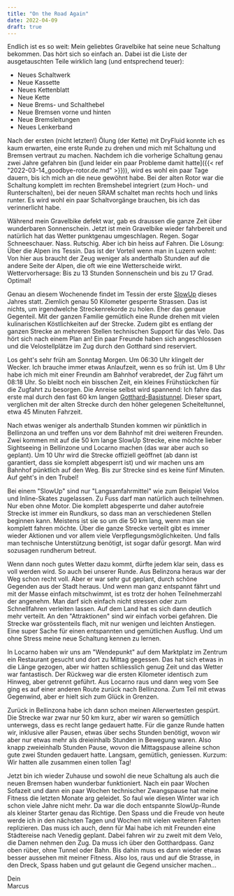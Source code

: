 ```yaml
---
title: "On the Road Again"
date: 2022-04-09
draft: true
---
```


Endlich ist es so weit: Mein geliebtes Gravelbike hat seine neue Schaltung bekommen. Das hört sich so einfach an. Dabei ist die Liste der ausgetauschten Teile wirklich lang (und entsprechend teuer):

- Neues Schaltwerk
- Neue Kassette
- Neues Kettenblatt
- Neue Kette
- Neue Brems- und Schalthebel
- Neue Bremsen vorne und hinten
- Neue Bremsleitungen
- Neues Lenkerband

Nach der ersten (nicht letzten!) Ölung (der Kette) mit DryFluid konnte ich es kaum erwarten, eine erste Runde zu drehen und mich mit Schaltung und Bremsen vertraut zu machen. Nachdem ich die vorherige Schaltung genau zwei Jahre gefahren bin ([und leider ein paar Probleme damit hatte]({{< ref "2022-03-14_goodbye-rotor.de.md" >}})), wird es wohl ein paar Tage dauern, bis ich mich an die neue gewöhnt habe. Bei der alten Rotor war die Schaltung komplett im rechten Bremshebel integriert (zum Hoch- und Runterschalten), bei der neuen SRAM schaltet man rechts hoch und links runter. Es wird wohl ein paar Schaltvorgänge brauchen, bis ich das verinnerlicht habe.

Während mein Gravelbike defekt war, gab es draussen die ganze Zeit über wunderbaren Sonnenschein. Jetzt ist mein Gravelbike wieder fahrbereit und natürlich hat das Wetter punktgenau umgeschlagen. Regen. Sogar Schneeschauer. Nass. Rutschig. Aber ich bin heiss auf Fahren. Die Lösung: Über die Alpen ins Tessin. Das ist der Vorteil wenn man in Luzern wohnt: Von hier aus braucht der Zeug weniger als anderthalb Stunden auf die andere Seite der Alpen, die oft wie eine Wetterscheide wirkt. Wettervorhersage: Bis zu 13 Stunden Sonnenschein und bis zu 17 Grad. Optimal!

Genau an diesem Wochenende findet im Tessin der erste [SlowUp](https://www.slowup.ch/) dieses Jahres statt. Ziemlich genau 50 Kilometer gesperrte Strassen. Das ist nichts, um irgendwelche Streckenrekorde zu holen. Eher das genaue Gegenteil. Mit der ganzen Familie gemütlich eine Runde drehen mit vielen kulinarischen Köstlichkeiten auf der Strecke. Zudem gibt es entlang der ganzen Strecke an mehreren Stellen technischen Support für das Velo. Das hört sich nach einem Plan an! Ein paar Freunde haben sich angeschlossen und die Velostellplätze im Zug durch den Gotthard sind reserviert.

Los geht's sehr früh am Sonntag Morgen. Um 06:30 Uhr klingelt der Wecker. Ich brauche immer etwas Anlaufzeit, wenn es so früh ist. Um 8 Uhr habe ich mich mit einer Freundin am Bahnhof verabredet, der Zug fährt um 08:18 Uhr. So bleibt noch ein bisschen Zeit, ein kleines Frühstückchen für die Zugfahrt zu besorgen. Die Anreise selbst wird spannend: Ich fahre das erste mal durch den fast 60 km langen [Gotthard-Basistunnel](https://de.wikipedia.org/wiki/Gotthard-Basistunnel). Dieser spart, verglichen mit der alten Strecke durch den höher gelegenen Scheiteltunnel, etwa 45 Minuten Fahrzeit.

Nach etwas weniger als anderthalb Stunden kommen wir pünktlich in Bellinzona an und treffen uns vor dem Bahnhof mit drei weiteren Freunden. Zwei kommen mit auf die 50 km lange SlowUp Strecke, eine möchte lieber Sightseeing in Bellinzone und Locarno machen (das war aber auch so geplant). Um 10 Uhr wird die Strecke offiziell geöffnet (ab dann ist garantiert, dass sie komplett abgesperrt ist) und wir machen uns am Bahnhof pünktlich auf den Weg. Bis zur Strecke sind es keine fünf Minuten. Auf geht's in den Trubel!

Bei einem "SlowUp" sind nur "Langsamfahrmittel" wie zum Beispiel Velos und Inline-Skates zugelassen. Zu Fuss darf man natürlich auch teilnehmen. Nur eben ohne Motor. Die komplett abgesperrte und daher autofreie Strecke ist immer ein Rundkurs, so dass man an verschiedenen Stellen beginnen kann. Meistens ist sie so um die 50 km lang, wenn man sie komplett fahren möchte. Über die ganze Strecke verteilt gibt es immer wieder Aktionen und vor allem viele Verpflegungsmöglichkeiten. Und falls man technische Unterstützung benötigt, ist sogar dafür gesorgt. Man wird sozusagen rundherum betreut.

Wenn dann noch gutes Wetter dazu kommt, dürfte jedem klar sein, dass es voll werden wird. So auch bei unserer Runde. Aus Belinzona heraus war der Weg schon recht voll. Aber er war sehr gut geplant, durch schöne Gegenden aus der Stadt heraus. Und wenn man ganz entspannt fährt und mit der Masse einfach mitschwimmt, ist es trotz der hohen Teilnehmerzahl der angenehm. Man darf sich einfach nicht stressen oder zum Schnellfahren verleiten lassen. Auf dem Land hat es sich dann deutlich mehr verteilt. An den "Attraktionen" sind wir einfach vorbei gefahren. Die Strecke war grösstenteils flach, mit nur wenigen und leichten Anstiegen. Eine super Sache für einen entspannten und gemütlichen Ausflug. Und um ohne Stress meine neue Schaltung kennen zu lernen.

In Locarno haben wir uns am "Wendepunkt" auf dem Marktplatz im Zentrum ein Restaurant gesucht und dort zu Mittag gegessen. Das hat sich etwas in die Länge gezogen, aber wir hatten schliesslich genug Zeit und das Wetter war fantastisch. Der Rückweg war die ersten Kilometer identisch zum Hinweg, aber getrennt geführt. Aus Locarno raus und dann weg vom See ging es auf einer anderen Route zurück nach Bellinzona. Zum Teil mit etwas Gegenwind, aber er hielt sich zum Glück in Grenzen.

Zurück in Bellinzona habe ich dann schon meinen Allerwertesten gespürt. Die Strecke war zwar nur 50 km kurz, aber wir waren so gemütlich unterwegs, dass es recht lange gedauert hatte. Für die ganze Runde hatten wir, inklusive aller Pausen, etwas über sechs Stunden benötigt, wovon wir aber nur etwas mehr als dreieinhalb Stunden in Bewegung waren. Also knapp zweieinhalb Stunden Pause, wovon die Mittagspause alleine schon gute zwei Stunden gedauert hatte. Langsam, gemütlich, geniessen. Kurzum: Wir hatten alle zusammen einen tollen Tag!

Jetzt bin ich wieder Zuhause und sowohl die neue Schaltung als auch die neuen Bremsen haben wunderbar funktioniert. Nach ein paar Wochen Sofazeit und dann ein paar Wochen technischer Zwangspause hat meine Fitness die letzten Monate arg geleidet. So faul wie diesen Winter war ich schon viele Jahre nicht mehr. Da war die doch entspannte SlowUp-Runde als kleiner Starter genau das Richtige. Den Spass und die Freude von heute werde ich in den nächsten Tagen und Wochen mit vielen weiteren Fahrten replizieren. Das muss ich auch, denn für Mai habe ich mit Freunden eine Städtereise nach Venedig geplant. Dabei fahren wir zu zweit mit dem Velo, die Damen nehmen den Zug. Da muss ich über den Gotthardpass. Ganz oben rüber, ohne Tunnel oder Bahn. Bis dahin muss es dann wieder etwas besser aussehen mit meiner Fitness. Also los, raus und auf die Strasse, in den Dreck, Spass haben und gut gelaunt die Gegend unsicher machen...

Dein  
Marcus

